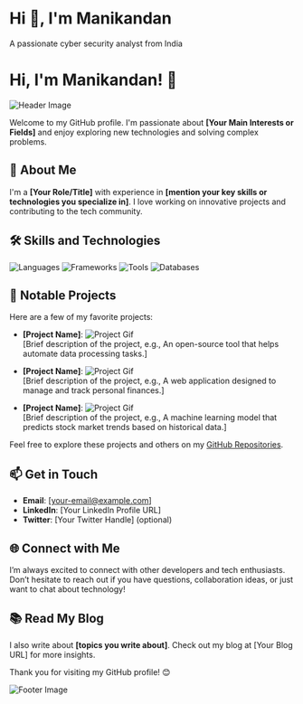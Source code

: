    # Hi 👋, I'm Manikandan
A passionate cyber security analyst from India
# Hi, I'm Manikandan! 👋

![Header Image](https://media.giphy.com/media/3o6ZsXvQi8mwU2k1T6/giphy.gif) <!-- Example GIF -->

Welcome to my GitHub profile. I'm passionate about **[Your Main Interests or Fields]** and enjoy exploring new technologies and solving complex problems.

## 🚀 About Me

I'm a **[Your Role/Title]** with experience in **[mention your key skills or technologies you specialize in]**. I love working on innovative projects and contributing to the tech community.

## 🛠️ Skills and Technologies

![Languages](https://img.shields.io/badge/Languages-Python%2C%20JavaScript%2C%20C%2B%2B-blue) <!-- Badge Example -->
![Frameworks](https://img.shields.io/badge/Frameworks-React%2C%20Django%2C%20TensorFlow-green) <!-- Badge Example -->
![Tools](https://img.shields.io/badge/Tools-Git%2C%20Docker%2C%20Jenkins-red) <!-- Badge Example -->
![Databases](https://img.shields.io/badge/Databases-MySQL%2C%20MongoDB-yellow) <!-- Badge Example -->

## 🌟 Notable Projects

Here are a few of my favorite projects:

- **[Project Name]**: ![Project Gif](https://media.giphy.com/media/l1J9ABu3ddvq2Xjk2/giphy.gif)  
  [Brief description of the project, e.g., An open-source tool that helps automate data processing tasks.]

- **[Project Name]**: ![Project Gif](https://media.giphy.com/media/xT1XGLZQ8n2qz0tNQE/giphy.gif)  
  [Brief description of the project, e.g., A web application designed to manage and track personal finances.]

- **[Project Name]**: ![Project Gif](https://media.giphy.com/media/26ufbT1kE8dsyC1I0/giphy.gif)  
  [Brief description of the project, e.g., A machine learning model that predicts stock market trends based on historical data.]

Feel free to explore these projects and others on my [GitHub Repositories](https://github.com/[YourGitHubUsername]).

## 📫 Get in Touch

- **Email**: [your-email@example.com]
- **LinkedIn**: [Your LinkedIn Profile URL]
- **Twitter**: [Your Twitter Handle] (optional)

## 🌐 Connect with Me

I’m always excited to connect with other developers and tech enthusiasts. Don’t hesitate to reach out if you have questions, collaboration ideas, or just want to chat about technology!

## 📚 Read My Blog

I also write about **[topics you write about]**. Check out my blog at [Your Blog URL] for more insights.

Thank you for visiting my GitHub profile! 😊

![Footer Image](https://media.giphy.com/media/26n6WyMQu0pkQY7Yc/giphy.gif) <!-- Example GIF -->
